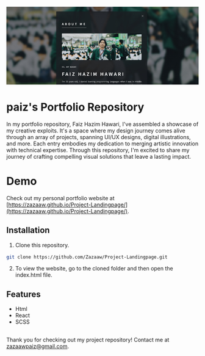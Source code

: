 ![](https://github.com/Zazaaw/zazaaw.github.io/blob/master/blob/banner.jpg)

# paiz's Portfolio Repository

In my portfolio repository, Faiz Hazim Hawari, I've assembled a showcase of my creative exploits. It's a space where my design journey comes alive through an array of projects, spanning UI/UX designs, digital illustrations, and more. Each entry embodies my dedication to merging artistic innovation with technical expertise. Through this repository, I'm excited to share my journey of crafting compelling visual solutions that leave a lasting impact.

# Demo

Check out my personal portfolio website at [https://zazaaw.github.io/Project-Landingpage/](https://zazaaw.github.io/Project-Landingpage/).

## Installation
1. Clone this repository.
```bash
git clone https://github.com/Zazaaw/Project-Landingpage.git
```
2. To view the website, go to the cloned folder and then open the index.html file.

## Features

- Html
- React
- SCSS


##

Thank you for checking out my project repository! Contact me at zazaawpaiz@gmail.com.
